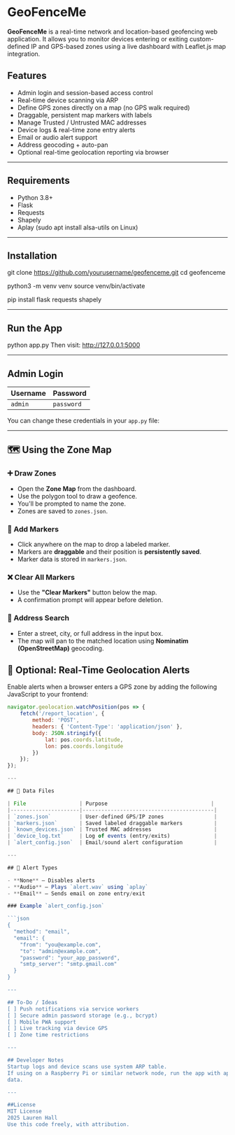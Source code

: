 # GeoFenceMe

**GeoFenceMe** is a real-time network and location-based geofencing web application. It allows you to
monitor devices entering or exiting custom-defined IP and GPS-based zones using a live dashboard with
Leaflet.js map integration.

## Features
- Admin login and session-based access control
- Real-time device scanning via ARP
- Define GPS zones directly on a map (no GPS walk required)
- Draggable, persistent map markers with labels
- Manage Trusted / Untrusted MAC addresses
- Device logs & real-time zone entry alerts
- Email or audio alert support
- Address geocoding + auto-pan
- Optional real-time geolocation reporting via browser

---

## Requirements
- Python 3.8+
- Flask
- Requests
- Shapely
- Aplay (sudo apt install alsa-utils on Linux)

---

## Installation
git clone https://github.com/yourusername/geofenceme.git
cd geofenceme

python3 -m venv venv
source venv/bin/activate

pip install flask requests shapely

---

## Run the App
python app.py
Then visit: http://127.0.0.1:5000

---

## Admin Login

| Username | Password |
|----------|----------|
| `admin`  | `password` |

You can change these credentials in your `app.py` file:

---

## 🗺️ Using the Zone Map

### ➕ Draw Zones
- Open the **Zone Map** from the dashboard.
- Use the polygon tool to draw a geofence.
- You'll be prompted to name the zone.
- Zones are saved to `zones.json`.

### 📍 Add Markers
- Click anywhere on the map to drop a labeled marker.
- Markers are **draggable** and their position is **persistently saved**.
- Marker data is stored in `markers.json`.

### ❌ Clear All Markers
- Use the **"Clear Markers"** button below the map.
- A confirmation prompt will appear before deletion.

### 🔎 Address Search
- Enter a street, city, or full address in the input box.
- The map will pan to the matched location using **Nominatim (OpenStreetMap)** geocoding.

## 📡 Optional: Real-Time Geolocation Alerts

Enable alerts when a browser enters a GPS zone by adding the following JavaScript to your frontend:

```js
navigator.geolocation.watchPosition(pos => {
    fetch('/report_location', {
        method: 'POST',
        headers: { 'Content-Type': 'application/json' },
        body: JSON.stringify({
            lat: pos.coords.latitude,
            lon: pos.coords.longitude
        })
    });
});

---

## 📁 Data Files

| File                 | Purpose                                 |
|----------------------|------------------------------------------|
| `zones.json`         | User-defined GPS/IP zones                |
| `markers.json`       | Saved labeled draggable markers          |
| `known_devices.json` | Trusted MAC addresses                    |
| `device_log.txt`     | Log of events (entry/exits)              |
| `alert_config.json`  | Email/sound alert configuration          |

---

## 🔔 Alert Types

- **None** – Disables alerts  
- **Audio** – Plays `alert.wav` using `aplay`  
- **Email** – Sends email on zone entry/exit

### Example `alert_config.json`

```json
{
  "method": "email",
  "email": {
    "from": "you@example.com",
    "to": "admin@example.com",
    "password": "your_app_password",
    "smtp_server": "smtp.gmail.com"
  }
}

---

## To-Do / Ideas
[ ] Push notifications via service workers
[ ] Secure admin password storage (e.g., bcrypt)
[ ] Mobile PWA support
[ ] Live tracking via device GPS
[ ] Zone time restrictions

---

## Developer Notes
Startup logs and device scans use system ARP table.
If using on a Raspberry Pi or similar network node, run the app with appropriate permissions to access ARP
data.

---

##License
MIT License
2025 Lauren Hall
Use this code freely, with attribution.

